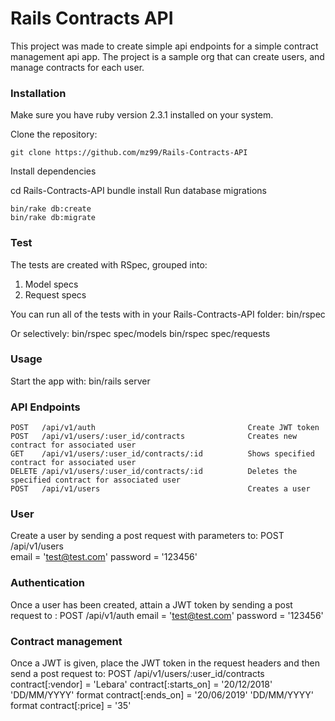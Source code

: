 # Rails Contracts API
This project was made to create simple api endpoints for a simple contract management api app. The project is a sample org that can create users, and manage contracts for each user.  


### Installation
Make sure you have ruby version 2.3.1 installed on your system.

Clone the repository:

    git clone https://github.com/mz99/Rails-Contracts-API
Install dependencies

cd Rails-Contracts-API
    bundle install
Run database migrations

    bin/rake db:create
    bin/rake db:migrate

### Test
The tests are created with RSpec, grouped into:
1. Model specs
2. Request specs

You can run all of the tests with in your Rails-Contracts-API folder:
    bin/rspec

Or selectively:
    bin/rspec spec/models
    bin/rspec spec/requests


### Usage
Start the app with:
    bin/rails server

### API Endpoints
    POST   /api/v1/auth                                  Create JWT token
    POST   /api/v1/users/:user_id/contracts              Creates new contract for associated user
    GET    /api/v1/users/:user_id/contracts/:id          Shows specified contract for associated user
    DELETE /api/v1/users/:user_id/contracts/:id          Deletes the specified contract for associated user
    POST   /api/v1/users                                 Creates a user

### User
Create a user by sending a post request with parameters to:
    POST /api/v1/users  
    email = 'test@test.com'
    password = '123456'

### Authentication
Once a user has been created, attain a JWT token by sending a post request to :
    POST /api/v1/auth
    email = 'test@test.com'
    password = '123456'

### Contract management
Once a JWT is given, place the JWT token in the request headers and then send a post request to:
    POST   /api/v1/users/:user_id/contracts
    contract[:vendor] = 'Lebara'
    contract[:starts_on] = '20/12/2018'     'DD/MM/YYYY' format
    contract[:ends_on] = '20/06/2019'       'DD/MM/YYYY' format
    contract[:price] = '35'

